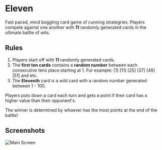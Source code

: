 # Eleven
Fast paced, mind boggling card game of cunning strategries. Players compete against one another with **11** randomly generated cards in the ultimate battle of wits.

## Rules
1. Players start off with **11** randomly generated cards. <br/>
2. The **first ten cards** contains a **random number** between each consecutive tens place starting at 1. For example: [1] [11] [25] [37] [49] [51] and etc. <br/>
3. The **Eleventh** card is a wild card with a random number generated between 1 - 100.

Players puts down a card each turn and gets a point if their card has a higher value than their opponent's. <br/>

The winner is determined by whoever has the most points at the end of the battle!

## Screenshots
![Main Screen](http://i.imgur.com/lnPwBPX.jpg)
